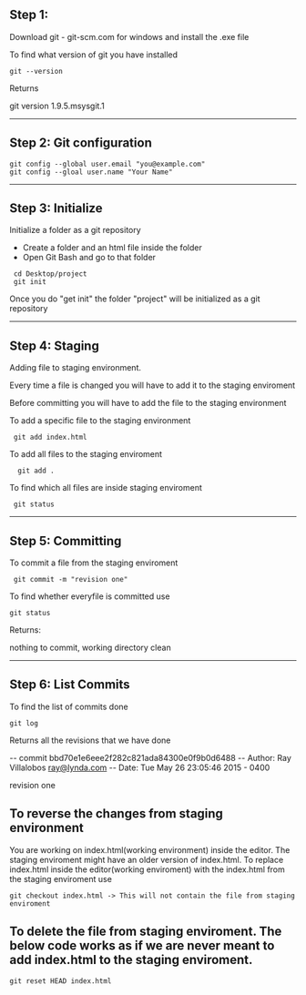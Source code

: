 ## Step 1: 

 Download git - git-scm.com for windows and install the .exe file


To find what version of git you have installed

```
git --version
```

Returns

git version 1.9.5.msysgit.1

---

## Step 2: Git configuration

```
git config --global user.email "you@example.com"
git config --gloal user.name "Your Name"
```

---

## Step 3: Initialize

Initialize a folder as a git repository

* Create a folder and an html file inside the folder
* Open Git Bash and go to that folder
   
 ```
  cd Desktop/project
  git init
 ```

Once you do "get init" the folder "project" will be initialized as a git repository

---

## Step 4: Staging

Adding file to staging environment. 

Every time a file is changed you will have to add it to the staging enviroment

Before committing you will have to add the file to the staging environment

   To add a specific file to the staging environment

```
 git add index.html

```

  To add all files to the staging enviroment

```
  git add .
``` 
  To find which all files are inside staging enviroment

```
 git status
```
---

## Step 5: Committing 

  To commit a file from the staging enviroment

```
 git commit -m "revision one" 
```

  To find whether everyfile is committed use

```
git status
```

Returns:

nothing to commit, working directory clean

---

## Step 6: List Commits

To find the list of commits done

```
git log
```

Returns all the revisions that we have done

-- commit bbd70e1e6eee2f282c821ada84300e0f9b0d6488
-- Author: Ray Villalobos <ray@lynda.com>
-- Date: Tue May 26 23:05:46 2015 - 0400

revision one


## To reverse the changes from staging environment

You are working on index.html(working environment) inside the editor. The staging enviroment might have an older version of index.html. To replace index.html inside the editor(working enviroment) with the index.html from the staging enviroment use

```
git checkout index.html -> This will not contain the file from staging enviroment

```

## To delete the file from staging enviroment. The below code works as if we are never meant to add index.html to the staging enviroment.

```
git reset HEAD index.html
```
